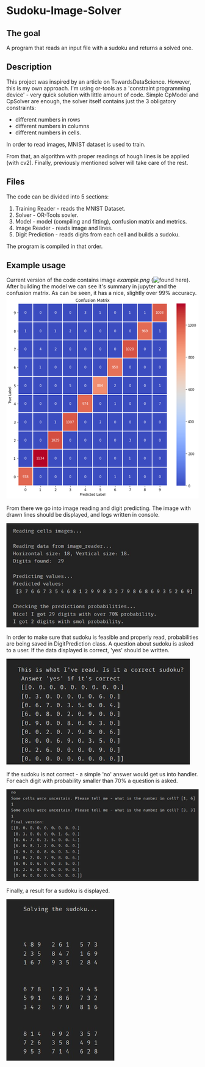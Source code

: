 # Sudoku-Image-Solver

## The goal
A program that reads an input file with a sudoku and returns a solved one.

## Description
This project was inspired by an article on TowardsDataScience. However, this is my own approach. I'm using or-tools as a 'constraint programming device' - 
very quick solution with little amount of code. Simple CpModel and CpSolver are enough, the solver itself contains just the 3 obligatory constraints:
- different numbers in rows
- different numbers in columns
- different numbers in cells.

In order to read images, MNIST dataset is used to train.

From that, an algorithm with proper readings of hough lines is be applied (with cv2). 
Finally, previously mentioned solver will take care of the rest.

## Files
The code can be divided into 5 sections:
1. Training Reader - reads the MNIST Dataset.
2. Solver - OR-Tools sovler.
3. Model - model (compiling and fitting), confusion matrix and metrics.
4. Image Reader - reads image and lines.
5. Digit Prediction - reads digits from each cell and builds a sudoku.

The program is compiled in that order. 

## Example usage
Current version of the code contains image _example.png_ (![found here](https://www.theguardian.com/lifeandstyle/2019/nov/18/sudoku-4612-easy)).
After building the model we can see it's summary in jupyter and the confusion matrix. As can be seen, it has a nice, slightly over 99% accuracy.
![Conf](/results/confusion_matrix.png?raw=true "Confusion matrix")

From there we go into image reading and digit predicting. 
The image with drawn lines should be displayed, and logs written in console.

![Logs](/results/logs.jpg?raw=true "First logs after predicting an image")

In order to make sure that sudoku is feasible and properly read, probabilities are being saved in DigitPrediction class. 
A question about sudoku is asked to a user. If the data displayed is correct, 'yes' should be written.

![Resultsfalse](/results/result1.jpg?raw=true "Incorrect sudoku")

If the sudoku is not correct - a simple 'no' answer would get us into handler. For each digit with probability smaller than 70% a question is asked.

![Results](/results/result2.jpg?raw=true "Corrected version")

Finally, a result for a sudoku is displayed.

![Answer](/results/answer.jpg?raw=true "Solved sudoku")



